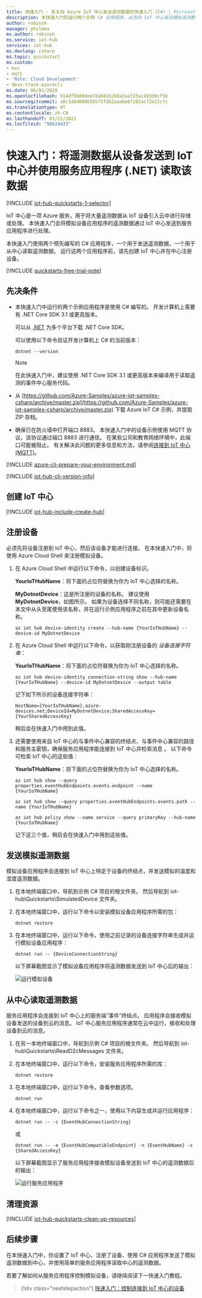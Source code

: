```yaml
---
title: 快速入门 - 有关向 Azure IoT 中心发送遥测数据的快速入门 (C#) | Microsoft Docs
description: 本快速入门将运行两个示例 C# 应用程序，从而向 IoT 中心发送模拟遥测数据，并读取 IoT 中心的遥测数据，在云中进行处理。
author: robinsh
manager: philmea
ms.author: robinsh
ms.service: iot-hub
services: iot-hub
ms.devlang: csharp
ms.topic: quickstart
ms.custom:
- mvc
- mqtt
- 'Role: Cloud Development'
- devx-track-azurecli
ms.date: 06/01/2020
ms.openlocfilehash: 914df5b80dee7da041b268a3aaf25ac493d0cf5b
ms.sourcegitcommit: a0c1d0d0906585f5fdb2aaabe6f202acf2e22cfc
ms.translationtype: HT
ms.contentlocale: zh-CN
ms.lasthandoff: 01/21/2021
ms.locfileid: "98624433"
---
```

# <a name="quickstart-send-telemetry-from-a-device-to-an-iot-hub-and-read-it-with-a-service-application-net"></a>快速入门：将遥测数据从设备发送到 IoT 中心并使用服务应用程序 (.NET) 读取该数据

[!INCLUDE [iot-hub-quickstarts-1-selector](../../includes/iot-hub-quickstarts-1-selector.md)]

IoT 中心是一项 Azure 服务，用于将大量遥测数据从 IoT 设备引入云中进行存储或处理。 本快速入门会将模拟设备应用程序的遥测数据通过 IoT 中心发送到服务应用程序进行处理。

本快速入门使用两个预先编写的 C# 应用程序，一个用于发送遥测数据，一个用于从中心读取遥测数据。 运行这两个应用程序前，请先创建 IoT 中心并在中心注册设备。

[!INCLUDE [quickstarts-free-trial-note](../../includes/quickstarts-free-trial-note.md)]

## <a name="prerequisites"></a>先决条件

* 本快速入门中运行的两个示例应用程序是使用 C# 编写的。 开发计算机上需要有 .NET Core SDK 3.1 或更高版本。

    可以从 [.NET](https://www.microsoft.com/net/download/all) 为多个平台下载 .NET Core SDK。

    可以使用以下命令验证开发计算机上 C# 的当前版本：

    ```cmd/sh
    dotnet --version
    ```

    > [!NOTE]
    > 在此快速入门中，建议使用 .NET Core SDK 3.1 或更高版本来编译用于读取遥测的事件中心服务代码。


* 从 [https://github.com/Azure-Samples/azure-iot-samples-csharp/archive/master.zip](https://github.com/Azure-Samples/azure-iot-samples-csharp/archive/master.zip) 下载 Azure IoT C# 示例，并提取 ZIP 存档。

* 确保已在防火墙中打开端口 8883。 本快速入门中的设备示例使用 MQTT 协议，该协议通过端口 8883 进行通信。 在某些公司和教育网络环境中，此端口可能被阻止。 有关解决此问题的更多信息和方法，请参阅[连接到 IoT 中心(MQTT)](iot-hub-mqtt-support.md#connecting-to-iot-hub)。

[!INCLUDE [azure-cli-prepare-your-environment.md](../../includes/azure-cli-prepare-your-environment-no-header.md)]

[!INCLUDE [iot-hub-cli-version-info](../../includes/iot-hub-cli-version-info.md)]

## <a name="create-an-iot-hub"></a>创建 IoT 中心

[!INCLUDE [iot-hub-include-create-hub](../../includes/iot-hub-include-create-hub.md)]

## <a name="register-a-device"></a>注册设备

必须先将设备注册到 IoT 中心，然后该设备才能进行连接。 在本快速入门中，将使用 Azure Cloud Shell 来注册模拟设备。

1. 在 Azure Cloud Shell 中运行以下命令，以创建设备标识。

   **YourIoTHubName**：将下面的占位符替换为你为 IoT 中心选择的名称。

   **MyDotnetDevice**：这是所注册的设备的名称。 建议使用 **MyDotnetDevice**，如图所示。 如果为设备选择不同名称，则可能还需要在本文中从头至尾使用该名称，并在运行示例应用程序之前在其中更新设备名称。

    ```azurecli-interactive
    az iot hub device-identity create --hub-name {YourIoTHubName} --device-id MyDotnetDevice
    ```

2. 在 Azure Cloud Shell 中运行以下命令，以获取刚注册设备的 _设备连接字符串_：

   **YourIoTHubName**：将下面的占位符替换为你为 IoT 中心选择的名称。

    ```azurecli-interactive
    az iot hub device-identity connection-string show --hub-name {YourIoTHubName} --device-id MyDotnetDevice --output table
    ```

    记下如下所示的设备连接字符串：

   `HostName={YourIoTHubName}.azure-devices.net;DeviceId=MyDotnetDevice;SharedAccessKey={YourSharedAccessKey}`

    稍后会在快速入门中用到此值。

3. 还需要使用来自 IoT 中心的与事件中心兼容的终结点、与事件中心兼容的路径和服务主密钥，确保服务应用程序能连接到 IoT 中心并检索消息  。 以下命令可检索 IoT 中心的这些值：

   **YourIoTHubName**：将下面的占位符替换为你为 IoT 中心选择的名称。

    ```azurecli-interactive
    az iot hub show --query properties.eventHubEndpoints.events.endpoint --name {YourIoTHubName}

    az iot hub show --query properties.eventHubEndpoints.events.path --name {YourIoTHubName}

    az iot hub policy show --name service --query primaryKey --hub-name {YourIoTHubName}
    ```

    记下这三个值，稍后会在快速入门中用到这些值。

## <a name="send-simulated-telemetry"></a>发送模拟遥测数据

模拟设备应用程序会连接到 IoT 中心上特定于设备的终结点，并发送模拟的温度和湿度遥测数据。

1. 在本地终端窗口中，导航到示例 C# 项目的根文件夹。 然后导航到 iot-hub\Quickstarts\SimulatedDevice 文件夹。

2. 在本地终端窗口中，运行以下命令以安装模拟设备应用程序所需的包：

    ```cmd/sh
    dotnet restore
    ```

3. 在本地终端窗口中，运行以下命令，使用之前记录的设备连接字符串生成并运行模拟设备应用程序：

    ```cmd/sh
    dotnet run -- {DeviceConnectionString}
    ```

    以下屏幕截图显示了模拟设备应用程序将遥测数据发送到 IoT 中心后的输出：

    ![运行模拟设备](media/quickstart-send-telemetry-dotnet/simulated-device.png)

## <a name="read-the-telemetry-from-your-hub"></a>从中心读取遥测数据

服务应用程序会连接到 IoT 中心上的服务端“事件”终结点。 应用程序会接收模拟设备发送的设备到云的消息。 IoT 中心服务应用程序通常在云中运行，接收和处理设备到云的消息。

1. 在另一本地终端窗口中，导航到示例 C# 项目的根文件夹。 然后导航到 iot-hub\Quickstarts\ReadD2cMessages 文件夹。

2. 在本地终端窗口中，运行以下命令，安装服务应用程序所需的库：

    ```cmd/sh
    dotnet restore
    ```

3. 在本地终端窗口中，运行以下命令，查看参数选项。

    ```cmd/sh
    dotnet run
    ```

4. 在本地终端窗口中，运行以下命令之一，使用以下内容生成并运行应用程序：

    ```cmd/sh
    dotnet run -- -c {EventHubConnectionString}
    ```

    或

    ```cmd/sh
    dotnet run -- -e {EventHubCompatibleEndpoint} -n {EventHubName} -s {SharedAccessKey}
    ```

    以下屏幕截图显示了服务应用程序接收模拟设备发送到 IoT 中心的遥测数据后的输出：

    ![运行服务应用程序](media/quickstart-send-telemetry-dotnet/read-device-to-cloud.png)

## <a name="clean-up-resources"></a>清理资源

[!INCLUDE [iot-hub-quickstarts-clean-up-resources](../../includes/iot-hub-quickstarts-clean-up-resources.md)]

## <a name="next-steps"></a>后续步骤

在本快速入门中，你设置了 IoT 中心、注册了设备、使用 C# 应用程序发送了模拟遥测数据到中心，并使用简单的服务应用程序读取中心的遥测数据。

若要了解如何从服务应用程序控制模拟设备，请继续阅读下一快速入门教程。

> [!div class="nextstepaction"]
> [快速入门：控制连接到 IoT 中心的设备](quickstart-control-device-dotnet.md)

